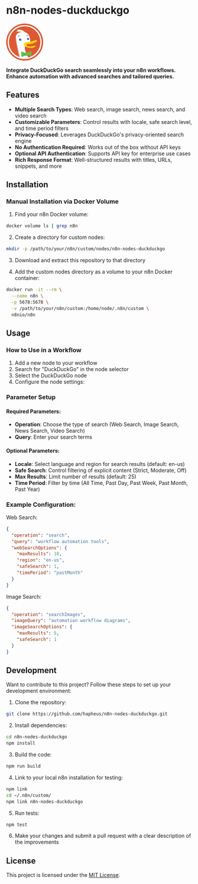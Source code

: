 # n8n-nodes-duckduckgo

<img src="nodes/DuckDuckGo/duckduckgo.svg" width="100" alt="DuckDuckGo Logo" />

**Integrate DuckDuckGo search seamlessly into your n8n workflows. Enhance automation with advanced searches and tailored queries.**

## Features

- **Multiple Search Types**: Web search, image search, news search, and video search
- **Customizable Parameters**: Control results with locale, safe search level, and time period filters
- **Privacy-Focused**: Leverages DuckDuckGo's privacy-oriented search engine
- **No Authentication Required**: Works out of the box without API keys
- **Optional API Authentication**: Supports API key for enterprise use cases
- **Rich Response Format**: Well-structured results with titles, URLs, snippets, and more

## Installation

### Manual Installation via Docker Volume

1. Find your n8n Docker volume:
```bash
docker volume ls | grep n8n
```

2. Create a directory for custom nodes:
```bash
mkdir -p /path/to/your/n8n/custom/nodes/n8n-nodes-duckduckgo
```

3. Download and extract this repository to that directory

4. Add the custom nodes directory as a volume to your n8n Docker container:
```bash
docker run -it --rm \
  --name n8n \
  -p 5678:5678 \
  -v /path/to/your/n8n/custom:/home/node/.n8n/custom \
  n8nio/n8n
```

## Usage

### How to Use in a Workflow

1. Add a new node to your workflow
2. Search for "DuckDuckGo" in the node selector
3. Select the DuckDuckGo node
4. Configure the node settings:

### Parameter Setup

#### Required Parameters:
- **Operation**: Choose the type of search (Web Search, Image Search, News Search, Video Search)
- **Query**: Enter your search terms

#### Optional Parameters:
- **Locale**: Select language and region for search results (default: en-us)
- **Safe Search**: Control filtering of explicit content (Strict, Moderate, Off)
- **Max Results**: Limit number of results (default: 25)
- **Time Period**: Filter by time (All Time, Past Day, Past Week, Past Month, Past Year)

### Example Configuration:

Web Search:
```json
{
  "operation": "search",
  "query": "workflow automation tools",
  "webSearchOptions": {
    "maxResults": 10,
    "region": "en-us",
    "safeSearch": 1,
    "timePeriod": "pastMonth"
  }
}
```

Image Search:
```json
{
  "operation": "searchImages",
  "imageQuery": "automation workflow diagrams",
  "imageSearchOptions": {
    "maxResults": 5,
    "safeSearch": 1
  }
}
```

## Development

Want to contribute to this project? Follow these steps to set up your development environment:

1. Clone the repository:
```bash
git clone https://github.com/hapheus/n8n-nodes-duckduckgo.git
```

2. Install dependencies:
```bash
cd n8n-nodes-duckduckgo
npm install
```

3. Build the code:
```bash
npm run build
```

4. Link to your local n8n installation for testing:
```bash
npm link
cd ~/.n8n/custom/
npm link n8n-nodes-duckduckgo
```

5. Run tests:
```bash
npm test
```

6. Make your changes and submit a pull request with a clear description of the improvements

## License

This project is licensed under the [MIT License](LICENSE.md).

